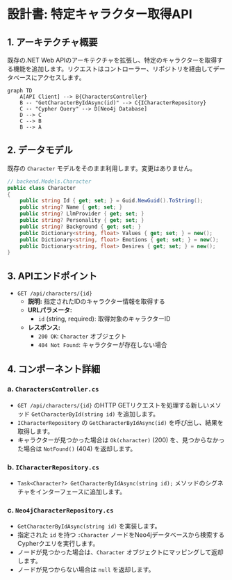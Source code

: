 # 設計書: 特定キャラクター取得API

## 1. アーキテクチャ概要

既存の.NET Web APIのアーキテクチャを拡張し、特定のキャラクターを取得する機能を追加します。リクエストはコントローラー、リポジトリを経由してデータベースにアクセスします。

```mermaid
graph TD
    A[API Client] --> B{CharactersController}
    B -- "GetCharacterByIdAsync(id)" --> C{ICharacterRepository}
    C -- "Cypher Query" --> D[Neo4j Database]
    D --> C
    C --> B
    B --> A
```

## 2. データモデル

既存の `Character` モデルをそのまま利用します。変更はありません。

```csharp
// backend.Models.Character
public class Character
{
    public string Id { get; set; } = Guid.NewGuid().ToString();
    public string? Name { get; set; }
    public string? LlmProvider { get; set; }
    public string? Personality { get; set; }
    public string? Background { get; set; }
    public Dictionary<string, float> Values { get; set; } = new();
    public Dictionary<string, float> Emotions { get; set; } = new();
    public Dictionary<string, float> Desires { get; set; } = new();
}
```

## 3. APIエンドポイント

- `GET /api/characters/{id}`
    - **説明:** 指定されたIDのキャラクター情報を取得する
    - **URLパラメータ:**
        - `id` (string, required): 取得対象のキャラクターID
    - **レスポンス:**
        - `200 OK`: `Character` オブジェクト
        - `404 Not Found`: キャラクターが存在しない場合

## 4. コンポーネント詳細

### a. `CharactersController.cs`

- `GET /api/characters/{id}` のHTTP GETリクエストを処理する新しいメソッド `GetCharacterById(string id)` を追加します。
- `ICharacterRepository` の `GetCharacterByIdAsync(id)` を呼び出し、結果を取得します。
- キャラクターが見つかった場合は `Ok(character)` (200) を、見つからなかった場合は `NotFound()` (404) を返却します。

### b. `ICharacterRepository.cs`

- `Task<Character?> GetCharacterByIdAsync(string id);` メソッドのシグネチャをインターフェースに追加します。

### c. `Neo4jCharacterRepository.cs`

- `GetCharacterByIdAsync(string id)` を実装します。
- 指定された `id` を持つ `:Character` ノードをNeo4jデータベースから検索するCypherクエリを実行します。
- ノードが見つかった場合は、`Character` オブジェクトにマッピングして返却します。
- ノードが見つからない場合は `null` を返却します。

